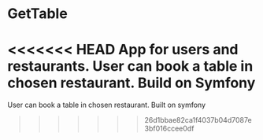 # GetTable
<<<<<<< HEAD
App for users and restaurants. User can book a table in chosen restaurant. Build on Symfony
=======
User can book a table in chosen restaurant. Built on symfony
>>>>>>> 26d1bbae82ca1f4037b04d7087e3bf016ccee0df
